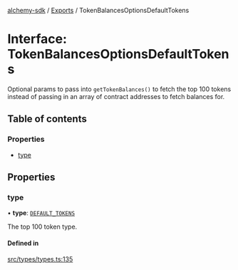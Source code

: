[alchemy-sdk](../README.md) / [Exports](../modules.md) / TokenBalancesOptionsDefaultTokens

# Interface: TokenBalancesOptionsDefaultTokens

Optional params to pass into `getTokenBalances()` to fetch the top 100 tokens
instead of passing in an array of contract addresses to fetch balances for.

## Table of contents

### Properties

- [type](TokenBalancesOptionsDefaultTokens.md#type)

## Properties

### type

• **type**: [`DEFAULT_TOKENS`](../enums/TokenBalanceType.md#default_tokens)

The top 100 token type.

#### Defined in

[src/types/types.ts:135](https://github.com/alchemyplatform/alchemy-sdk-js/blob/70f9997/src/types/types.ts#L135)
